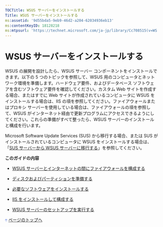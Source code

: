 ```yaml
---
TOCTitle: WSUS サーバーをインストールする
Title: WSUS サーバーをインストールする
ms:assetid: '9d55bda5-9eb9-46d2-a204-62034936eb13'
ms:contentKeyID: 18128218
ms:mtpsurl: 'https://technet.microsoft.com/ja-jp/library/Cc708515(v=WS.10)'
---
```


WSUS サーバーをインストールする
===============================

WSUS の展開を設計したら、WSUS サーバー コンポーネントをインストールできます。以下の 5 つのトピックを参照して、WSUS 用のコンピュータとネットワーク環境を準備します。ハードウェア要件、およびデータベース ソフトウェアを含むソフトウェア要件を確認してください。カスタム Web サイトを作成する場合、またはすでに Web サイトが作成されているコンピュータに WSUS をインストールする場合は、IIS の項を参照してください。ファイアウォールまたはプロキシ サーバーを使用している場合は、ファイアウォールの項を参照して、WSUS がインターネット経由で更新プログラムにアクセスできるようにしてください。これらの準備がすべて整ったら、WSUS サーバーのインストールと構成を行います。

Microsoft Software Update Services (SUS) から移行する場合、または SUS がインストールされているコンピュータに WSUS をインストールする場合は、「[SUS サーバーから WSUS サーバーに移行する](http://www.microsoft.com/japan/technet/prodtechnol/windowsserver2003/library/wsus/wsusdeploymentguidetc/5017f775-c9b1-4b33-879f-a14056c6a01c.mspx)」を参照してください。

**このガイドの内容**

-   [WSUS サーバーとインターネットの間にファイアウォールを構成する](http://www.microsoft.com/japan/technet/prodtechnol/windowsserver2003/library/wsus/wsusdeploymentguidetc/f5f2a998-abb8-4abc-8ceb-2f4de6891a9c.mspx)

-   [ディスクおよびパーティションを準備する](http://www.microsoft.com/japan/technet/prodtechnol/windowsserver2003/library/wsus/wsusdeploymentguidetc/1026b201-c4f1-4bf2-87d4-1130651b2401.mspx)

-   [必要なソフトウェアをインストールする](http://www.microsoft.com/japan/technet/prodtechnol/windowsserver2003/library/wsus/wsusdeploymentguidetc/140e6deb-8644-4b04-8eae-57694b3006a8.mspx)

-   [IIS をインストールして構成する](http://www.microsoft.com/japan/technet/prodtechnol/windowsserver2003/library/wsus/wsusdeploymentguidetc/6b2e1035-5b82-45f4-9f51-6cc0ca32fd60.mspx)

-   [WSUS サーバーのセットアップを実行する](http://www.microsoft.com/japan/technet/prodtechnol/windowsserver2003/library/wsus/wsusdeploymentguidetc/63c82e0c-f8b0-451d-b32b-2275385920df.mspx)

![](images/Cc708515.arrow_px_up(ja-jp,WS.10).gif) [ページのトップへ](#ctl00_rs1_eb1_panel1)
